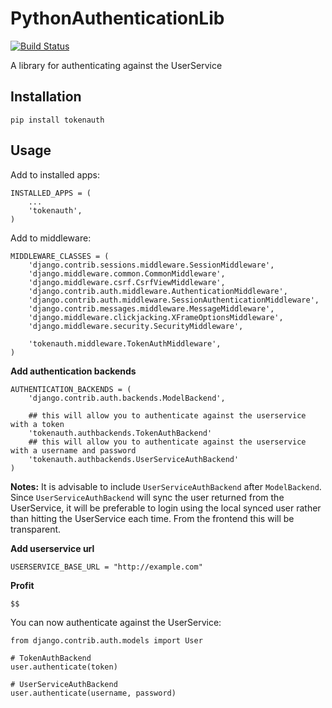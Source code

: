 # PythonAuthenticationLib

[![Build Status](https://travis-ci.org/TangentMicroServices/PythonAuthenticationLib.svg?branch=master)](https://travis-ci.org/TangentMicroServices/PythonAuthenticationLib)

A library for authenticating against the UserService

## Installation

	pip install tokenauth

## Usage 

Add to installed apps:

```
INSTALLED_APPS = (
    ...
    'tokenauth',
) 
```

Add to middleware:

```
MIDDLEWARE_CLASSES = (
    'django.contrib.sessions.middleware.SessionMiddleware',
    'django.middleware.common.CommonMiddleware',
    'django.middleware.csrf.CsrfViewMiddleware',
    'django.contrib.auth.middleware.AuthenticationMiddleware',
    'django.contrib.auth.middleware.SessionAuthenticationMiddleware',
    'django.contrib.messages.middleware.MessageMiddleware',
    'django.middleware.clickjacking.XFrameOptionsMiddleware',
    'django.middleware.security.SecurityMiddleware',

    'tokenauth.middleware.TokenAuthMiddleware',
)
```

**Add authentication backends**

```
AUTHENTICATION_BACKENDS = (
    'django.contrib.auth.backends.ModelBackend',

    ## this will allow you to authenticate against the userservice with a token
    'tokenauth.authbackends.TokenAuthBackend'
    ## this will allow you to authenticate against the userservice with a username and password
    'tokenauth.authbackends.UserServiceAuthBackend'
)
```

**Notes:** It is advisable to include `UserServiceAuthBackend` after `ModelBackend`. 
Since `UserServiceAuthBackend` will sync the user returned from the UserService, it will be preferable to login using the local synced user rather than hitting the UserService each time. 
From the frontend this will be transparent. 

**Add userservice url**

	USERSERVICE_BASE_URL = "http://example.com"

**Profit**

	$$

You can now authenticate against the UserService: 

	from django.contrib.auth.models import User

	# TokenAuthBackend
	user.authenticate(token)

	# UserServiceAuthBackend
	user.authenticate(username, password)